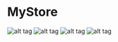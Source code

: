 # MyStore

![alt tag](https://raw.githubusercontent.com/hassanmastinoz/MyStore/MyStore/Screenshot/activity_add_car.png)
![alt tag](https://raw.githubusercontent.com/hassanmastinoz/MyStore/MyStore/Screenshot/activity_main.png)
![alt tag](https://raw.githubusercontent.com/hassanmastinoz/MyStore/MyStore/Screenshot/activity_reg.png)
![alt tag](https://raw.githubusercontent.com/hassanmastinoz/MyStore/MyStore/Screenshot/activity_show_all.png)
